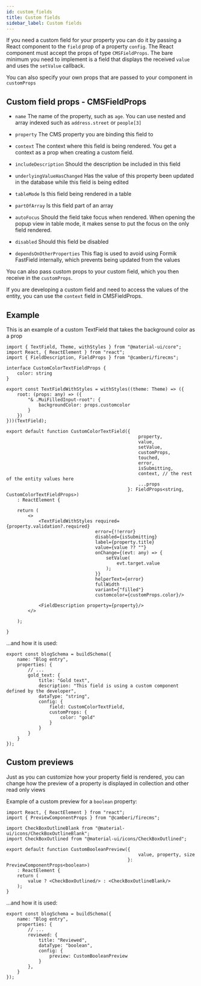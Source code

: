 ```yaml
---
id: custom_fields
title: Custom fields
sidebar_label: Custom fields
---
```


If you need a custom field for your property you can do it by passing a React
component to the `field` prop of a property `config`. The React component must
accept the props of type `CMSFieldProps`. The bare minimum you need to implement is a field that displays the
received `value` and uses the `setValue` callback.

You can also specify your own props that are passed to your component in `customProps`

## Custom field props - CMSFieldProps

* `name` The name of the property, such as `age`. You can use nested and array
  indexed such as `address.street` or `people[3]`

* `property` The CMS property you are binding this field to

* `context` The context where this field is being rendered. You get a
  context as a prop when creating a custom field.

* `includeDescription` Should the description be included in this field

* `underlyingValueHasChanged` Has the value of this property been updated
  in the database while this field is being edited

* `tableMode` Is this field being rendered in a table

* `partOfArray` Is this field part of an array

* `autoFocus` Should the field take focus when rendered. When opening the
  popup view in table mode, it makes sense to put the focus on the only
  field rendered.

* `disabled` Should this field be disabled

* `dependsOnOtherProperties` This flag is used to avoid using Formik
  FastField internally, which prevents being updated from the values

You can also pass custom props to your custom field, which you then receive in
the `customProps`.

If you are developing a custom field and need to access the values of the
entity, you can use the `context` field in CMSFieldProps.

## Example

This is an example of a custom TextField that takes the background color as a prop

```tsx
import { TextField, Theme, withStyles } from "@material-ui/core";
import React, { ReactElement } from "react";
import { FieldDescription, FieldProps } from "@camberi/firecms";

interface CustomColorTextFieldProps {
    color: string
}

export const TextFieldWithStyles = withStyles((theme: Theme) => ({
    root: (props: any) => ({
        "& .MuiFilledInput-root": {
            backgroundColor: props.customcolor
        }
    })
}))(TextField);

export default function CustomColorTextField({
                                                 property,
                                                 value,
                                                 setValue,
                                                 customProps,
                                                 touched,
                                                 error,
                                                 isSubmitting,
                                                 context, // the rest of the entity values here
                                                 ...props
                                             }: FieldProps<string, CustomColorTextFieldProps>)
    : ReactElement {

    return (
        <>
            <TextFieldWithStyles required={property.validation?.required}
                                 error={!!error}
                                 disabled={isSubmitting}
                                 label={property.title}
                                 value={value ?? ""}
                                 onChange={(evt: any) => {
                                     setValue(
                                         evt.target.value
                                     );
                                 }}
                                 helperText={error}
                                 fullWidth
                                 variant={"filled"}
                                 customcolor={customProps.color}/>

            <FieldDescription property={property}/>
        </>

    );

}
```

...and how it is used:
```tsx
export const blogSchema = buildSchema({
    name: "Blog entry",
    properties: {
        // ...
        gold_text: {
            title: "Gold text",
            description: "This field is using a custom component defined by the developer",
            dataType: "string",
            config: {
                field: CustomColorTextField,
                customProps: {
                    color: "gold"
                }
            }
        }
    }
});
```

## Custom previews
Just as you can customize how your property field is rendered, you can change
how the preview of a property is displayed in collection and other read only
views

Example of a custom preview for a `boolean` property:
```tsx
import React, { ReactElement } from "react";
import { PreviewComponentProps } from "@camberi/firecms";

import CheckBoxOutlineBlank from "@material-ui/icons/CheckBoxOutlineBlank";
import CheckBoxOutlined from "@material-ui/icons/CheckBoxOutlined";

export default function CustomBooleanPreview({
                                                 value, property, size
                                             }: PreviewComponentProps<boolean>)
    : ReactElement {
    return (
        value ? <CheckBoxOutlined/> : <CheckBoxOutlineBlank/>
    );
}
```

...and how it is used:

```tsx
export const blogSchema = buildSchema({
    name: "Blog entry",
    properties: {
        // ...
        reviewed: {
            title: "Reviewed",
            dataType: "boolean",
            config: {
                preview: CustomBooleanPreview
            }
        },
    }
});
```
